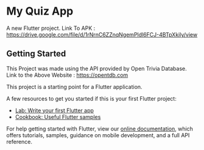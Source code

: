 # My Quiz App

A new Flutter project.
Link To APK : https://drive.google.com/file/d/1rNrnC6ZZnqNgemPldl6FCJ-4BTpXkily/view

## Getting Started

This Project was made using the API provided by Open Trivia Database. 
Link to the Above Website : https://opentdb.com

This project is a starting point for a Flutter application.

A few resources to get you started if this is your first Flutter project:

- [Lab: Write your first Flutter app](https://flutter.dev/docs/get-started/codelab)
- [Cookbook: Useful Flutter samples](https://flutter.dev/docs/cookbook)

For help getting started with Flutter, view our
[online documentation](https://flutter.dev/docs), which offers tutorials,
samples, guidance on mobile development, and a full API reference.
